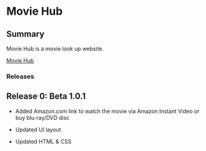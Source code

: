 # Movie Hub

## Summary

Movie Hub is a movie look up website.

[Movie Hub](https://themoviehub.herokuapp.com)

### Releases
## Release 0: Beta 1.0.1

* Added Amazon.com link to watch the movie via Amazon Instant Video or buy blu-ray/DVD disc

* Updated UI layout

* Updated HTML & CSS
